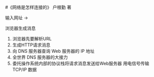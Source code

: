 #《网络是怎样连接的》 户根勤 著

输入网址 ->  

浏览器生成消息

1. 浏览器先要解析URL  
2. 生成HTTP请求消息
3. 向 DNS 服务器查询 Web 服务器的 IP 地址
4. 全世界 DNS 服务器的大接力
5. 委托操作系统内部的协议栈将请求消息发送给Web服务器
用电信号传输 TCP/IP 数据

